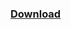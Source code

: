 ### [Download](https://jitpack.io/com/github/hazae41/mc-blockregen/lands-SNAPSHOT/mc-blockregen-lands-SNAPSHOT-bundle.jar)

